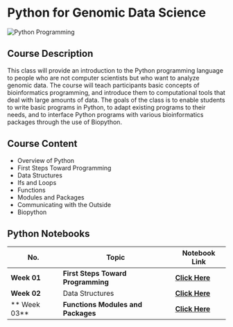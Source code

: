 # Python for Genomic Data Science

![Python Programming](https://melaloo.files.wordpress.com/2015/08/under_the_hood.png)

## Course Description
This class will provide an introduction to the Python programming language to people who are not computer scientists but who want to analyze genomic data. The course will teach participants basic concepts of bioinformatics programming, and introduce them to computational tools that deal with large amounts of data. The goals of the class is to enable students to write basic programs in Python, to adapt existing programs to their needs, and to interface Python programs with various bioinformatics packages through the use of Biopython.

## Course Content
- Overview of Python 
- First Steps Toward Programming
- Data Structures
- Ifs and Loops
- Functions
- Modules and Packages
- Communicating with the Outside
- Biopython

## Python Notebooks

No. | Topic | Notebook Link|
---| ---| ---|
**Week 01** | **First Steps Toward Programming** | [**Click Here**](https://github.com/recervictory/Genomic-Data-Science-Specialization/blob/master/C02%20-%20Python%20for%20Genomic%20Data%20Science/code/Week01%20-%20FIRST%20STEPS%20TOWARDS%20PROGRAMMING.ipynb) |
**Week 02** | Data Structures | [**Click Here**]() |
** Week 03** | **Functions Modules and Packages** | [**Click Here**](https://github.com/recervictory/Genomic-Data-Science-Specialization/blob/master/C02%20-%20Python%20for%20Genomic%20Data%20Science/code/Week03%20-%20Functions%2C%20Modules%20and%20Packages.ipynb) |

